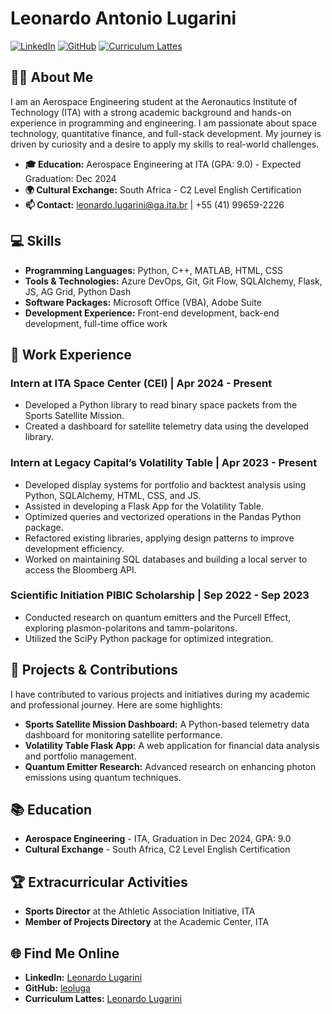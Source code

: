 # Leonardo Antonio Lugarini

[![LinkedIn](https://img.shields.io/badge/LinkedIn-Leonardo%20Lugarini-blue)](https://www.linkedin.com/in/leonardo-lugarini-7769911a6) [![GitHub](https://img.shields.io/badge/GitHub-leoluga-lightgrey)](https://github.com/leoluga) [![Curriculum Lattes](https://img.shields.io/badge/Curriculum%20Lattes-Leonardo%20Lugarini-green)](http://lattes.cnpq.br/8964818253427490)

## 👨‍🎓 About Me

I am an Aerospace Engineering student at the Aeronautics Institute of Technology (ITA) with a strong academic background and hands-on experience in programming and engineering. I am passionate about space technology, quantitative finance, and full-stack development. My journey is driven by curiosity and a desire to apply my skills to real-world challenges.

- **🎓 Education:** Aerospace Engineering at ITA (GPA: 9.0) - Expected Graduation: Dec 2024
- **🌍 Cultural Exchange:** South Africa - C2 Level English Certification
- **📫 Contact:** leonardo.lugarini@ga.ita.br | +55 (41) 99659-2226

## 💻 Skills

- **Programming Languages:** Python, C++, MATLAB, HTML, CSS
- **Tools & Technologies:** Azure DevOps, Git, Git Flow, SQLAlchemy, Flask, JS, AG Grid, Python Dash
- **Software Packages:** Microsoft Office (VBA), Adobe Suite
- **Development Experience:** Front-end development, back-end development, full-time office work

## 🔧 Work Experience

### Intern at ITA Space Center (CEI) | Apr 2024 - Present
- Developed a Python library to read binary space packets from the Sports Satellite Mission.
- Created a dashboard for satellite telemetry data using the developed library.

### Intern at Legacy Capital’s Volatility Table | Apr 2023 - Present
- Developed display systems for portfolio and backtest analysis using Python, SQLAlchemy, HTML, CSS, and JS.
- Assisted in developing a Flask App for the Volatility Table.
- Optimized queries and vectorized operations in the Pandas Python package.
- Refactored existing libraries, applying design patterns to improve development efficiency.
- Worked on maintaining SQL databases and building a local server to access the Bloomberg API.

### Scientific Initiation PIBIC Scholarship | Sep 2022 - Sep 2023
- Conducted research on quantum emitters and the Purcell Effect, exploring plasmon-polaritons and tamm-polaritons.
- Utilized the SciPy Python package for optimized integration.

## 🚀 Projects & Contributions

I have contributed to various projects and initiatives during my academic and professional journey. Here are some highlights:

- **Sports Satellite Mission Dashboard:** A Python-based telemetry data dashboard for monitoring satellite performance.
- **Volatility Table Flask App:** A web application for financial data analysis and portfolio management.
- **Quantum Emitter Research:** Advanced research on enhancing photon emissions using quantum techniques.

## 📚 Education

- **Aerospace Engineering** - ITA, Graduation in Dec 2024, GPA: 9.0
- **Cultural Exchange** - South Africa, C2 Level English Certification

## 🏆 Extracurricular Activities

- **Sports Director** at the Athletic Association Initiative, ITA
- **Member of Projects Directory** at the Academic Center, ITA

## 🌐 Find Me Online

- **LinkedIn:** [Leonardo Lugarini](https://www.linkedin.com/in/leonardo-lugarini-7769911a6)
- **GitHub:** [leoluga](https://github.com/leoluga)
- **Curriculum Lattes:** [Leonardo Lugarini](http://lattes.cnpq.br/8964818253427490)
